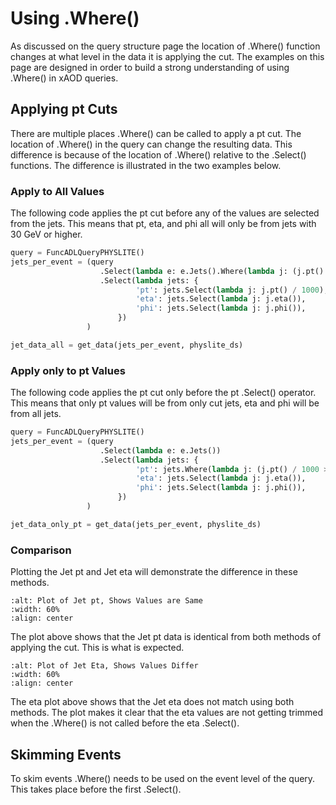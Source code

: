 # Using .Where()

As discussed on the query structure page the location of .Where() function changes at what level in the data it is applying the cut. The examples on this page are designed in order to build a strong understanding of using .Where() in xAOD queries. 

## Applying pt Cuts 

There are multiple places .Where() can be called to apply a pt cut. The location of .Where() in the query can change the resulting data. This difference is because of the location of .Where() relative to the .Select() functions. The difference is illustrated in the two examples below.

### Apply to All Values

The following code applies the pt cut before any of the values are selected from the jets. This means that pt, eta, and phi all will only be from jets with 30 GeV or higher.

```python
query = FuncADLQueryPHYSLITE()
jets_per_event = (query
                    .Select(lambda e: e.Jets().Where(lambda j: (j.pt() / 1000 > 30)))
                    .Select(lambda jets: {
                            'pt': jets.Select(lambda j: j.pt() / 1000),
                            'eta': jets.Select(lambda j: j.eta()),
                            'phi': jets.Select(lambda j: j.phi()),
                        })
                 )

jet_data_all = get_data(jets_per_event, physlite_ds)
```

### Apply only to pt Values

The following code applies the pt cut only before the pt .Select() operator. This means that only pt values will be from only cut jets, eta and phi will be from all jets.

```python
query = FuncADLQueryPHYSLITE()
jets_per_event = (query
                    .Select(lambda e: e.Jets())
                    .Select(lambda jets: {
                            'pt': jets.Where(lambda j: (j.pt() / 1000 > 30)).Select(lambda j: j.pt() / 1000),
                            'eta': jets.Select(lambda j: j.eta()),
                            'phi': jets.Select(lambda j: j.phi()),
                        })
                 )

jet_data_only_pt = get_data(jets_per_event, physlite_ds)
```

### Comparison

Plotting the Jet pt and Jet eta will demonstrate the difference in these methods.

```{figure} img/where_1.png
:alt: Plot of Jet pt, Shows Values are Same
:width: 60%
:align: center
```

The plot above shows that the Jet pt data is identical from both methods of applying the cut. This is what is expected.

```{figure} img/where_2.png
:alt: Plot of Jet Eta, Shows Values Differ
:width: 60%
:align: center
```

The eta plot above shows that the Jet eta does not match using both methods. The plot makes it clear that the eta values are not getting trimmed when the .Where() is not called before the eta .Select().

## Skimming Events

To skim events .Where() needs to be used on the event level of the query. This takes place before the first .Select(). 

```python

```